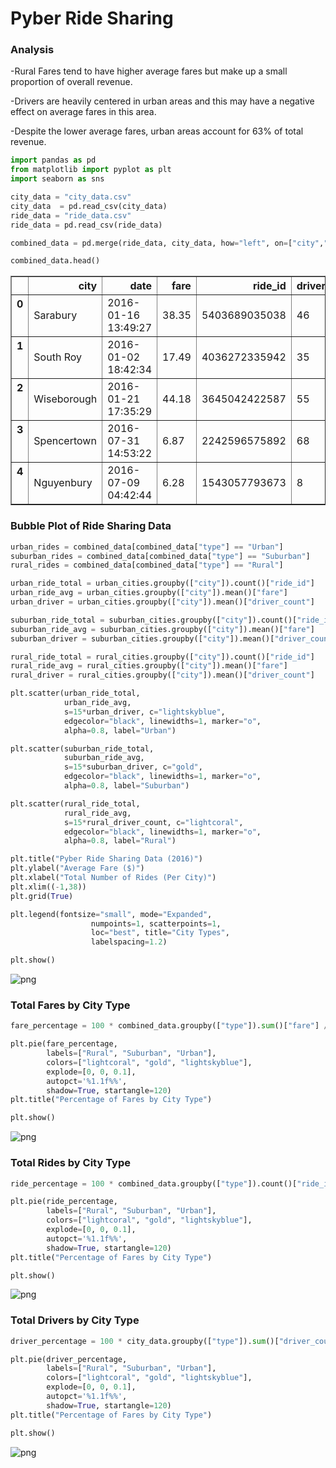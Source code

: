 
# Pyber Ride Sharing

<h3>Analysis</h3>

-Rural Fares tend to have higher average fares but make up a small proportion of overall revenue.

-Drivers are heavily centered in urban areas and this may have a negative effect on average fares in this area.

-Despite the lower average fares, urban areas account for 63% of total revenue.


```python
import pandas as pd
from matplotlib import pyplot as plt
import seaborn as sns

city_data = "city_data.csv"
city_data  = pd.read_csv(city_data)
ride_data = "ride_data.csv"
ride_data = pd.read_csv(ride_data)

combined_data = pd.merge(ride_data, city_data, how="left", on=["city","city"])

combined_data.head()
```




<div>
<style>
    .dataframe thead tr:only-child th {
        text-align: right;
    }

    .dataframe thead th {
        text-align: left;
    }

    .dataframe tbody tr th {
        vertical-align: top;
    }
</style>
<table border="1" class="dataframe">
  <thead>
    <tr style="text-align: right;">
      <th></th>
      <th>city</th>
      <th>date</th>
      <th>fare</th>
      <th>ride_id</th>
      <th>driver_count</th>
      <th>type</th>
    </tr>
  </thead>
  <tbody>
    <tr>
      <th>0</th>
      <td>Sarabury</td>
      <td>2016-01-16 13:49:27</td>
      <td>38.35</td>
      <td>5403689035038</td>
      <td>46</td>
      <td>Urban</td>
    </tr>
    <tr>
      <th>1</th>
      <td>South Roy</td>
      <td>2016-01-02 18:42:34</td>
      <td>17.49</td>
      <td>4036272335942</td>
      <td>35</td>
      <td>Urban</td>
    </tr>
    <tr>
      <th>2</th>
      <td>Wiseborough</td>
      <td>2016-01-21 17:35:29</td>
      <td>44.18</td>
      <td>3645042422587</td>
      <td>55</td>
      <td>Urban</td>
    </tr>
    <tr>
      <th>3</th>
      <td>Spencertown</td>
      <td>2016-07-31 14:53:22</td>
      <td>6.87</td>
      <td>2242596575892</td>
      <td>68</td>
      <td>Urban</td>
    </tr>
    <tr>
      <th>4</th>
      <td>Nguyenbury</td>
      <td>2016-07-09 04:42:44</td>
      <td>6.28</td>
      <td>1543057793673</td>
      <td>8</td>
      <td>Urban</td>
    </tr>
  </tbody>
</table>
</div>



<h3>Bubble Plot of Ride Sharing Data</h3>


```python
urban_rides = combined_data[combined_data["type"] == "Urban"]
suburban_rides = combined_data[combined_data["type"] == "Suburban"]
rural_rides = combined_data[combined_data["type"] == "Rural"]

urban_ride_total = urban_cities.groupby(["city"]).count()["ride_id"]
urban_ride_avg = urban_cities.groupby(["city"]).mean()["fare"]
urban_driver = urban_cities.groupby(["city"]).mean()["driver_count"]

suburban_ride_total = suburban_cities.groupby(["city"]).count()["ride_id"]
suburban_ride_avg = suburban_cities.groupby(["city"]).mean()["fare"]
suburban_driver = suburban_cities.groupby(["city"]).mean()["driver_count"]

rural_ride_total = rural_cities.groupby(["city"]).count()["ride_id"]
rural_ride_avg = rural_cities.groupby(["city"]).mean()["fare"]
rural_driver = rural_cities.groupby(["city"]).mean()["driver_count"]
```


```python
plt.scatter(urban_ride_total,
            urban_ride_avg,
            s=15*urban_driver, c="lightskyblue",
            edgecolor="black", linewidths=1, marker="o",
            alpha=0.8, label="Urban")

plt.scatter(suburban_ride_total,
            suburban_ride_avg,
            s=15*suburban_driver, c="gold",
            edgecolor="black", linewidths=1, marker="o",
            alpha=0.8, label="Suburban")

plt.scatter(rural_ride_total, 
            rural_ride_avg, 
            s=15*rural_driver_count, c="lightcoral", 
            edgecolor="black", linewidths=1, marker="o", 
            alpha=0.8, label="Rural")

plt.title("Pyber Ride Sharing Data (2016)")
plt.ylabel("Average Fare ($)")
plt.xlabel("Total Number of Rides (Per City)")
plt.xlim((-1,38))
plt.grid(True)

plt.legend(fontsize="small", mode="Expanded",
                  numpoints=1, scatterpoints=1,
                  loc="best", title="City Types",
                  labelspacing=1.2)

plt.show()
```


![png](output_6_0.png)


<h3>Total Fares by City Type</h3>


```python
fare_percentage = 100 * combined_data.groupby(["type"]).sum()["fare"] / combined_data["fare"].sum()

plt.pie(fare_percentage,
        labels=["Rural", "Suburban", "Urban"],
        colors=["lightcoral", "gold", "lightskyblue"],
        explode=[0, 0, 0.1],
        autopct='%1.1f%%',
        shadow=True, startangle=120)
plt.title("Percentage of Fares by City Type")

plt.show()
```


![png](output_8_0.png)


<h3>Total Rides by City Type</h3>


```python
ride_percentage = 100 * combined_data.groupby(["type"]).count()["ride_id"] / combined_data["ride_id"].count()

plt.pie(ride_percentage,
        labels=["Rural", "Suburban", "Urban"],
        colors=["lightcoral", "gold", "lightskyblue"],
        explode=[0, 0, 0.1],
        autopct='%1.1f%%',
        shadow=True, startangle=120)
plt.title("Percentage of Fares by City Type")

plt.show()
```


![png](output_10_0.png)


<h3>Total Drivers by City Type</h3>


```python
driver_percentage = 100 * city_data.groupby(["type"]).sum()["driver_count"] / city_data["driver_count"].sum()

plt.pie(driver_percentage,
        labels=["Rural", "Suburban", "Urban"],
        colors=["lightcoral", "gold", "lightskyblue"],
        explode=[0, 0, 0.1],
        autopct='%1.1f%%',
        shadow=True, startangle=120)
plt.title("Percentage of Fares by City Type")

plt.show()
```


![png](output_12_0.png)

